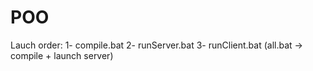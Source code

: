 # POO
Lauch order:
1- compile.bat
2- runServer.bat
3- runClient.bat
(all.bat -> compile + launch server)
